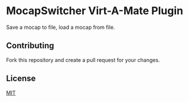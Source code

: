 # MocapSwitcher Virt-A-Mate Plugin

Save a mocap to file, load a mocap from file.

## Contributing

Fork this repository and create a pull request for your changes.

## License

[MIT](https://github.com/everlasterVR/MocapSwitcher/blob/master/LICENSE)
